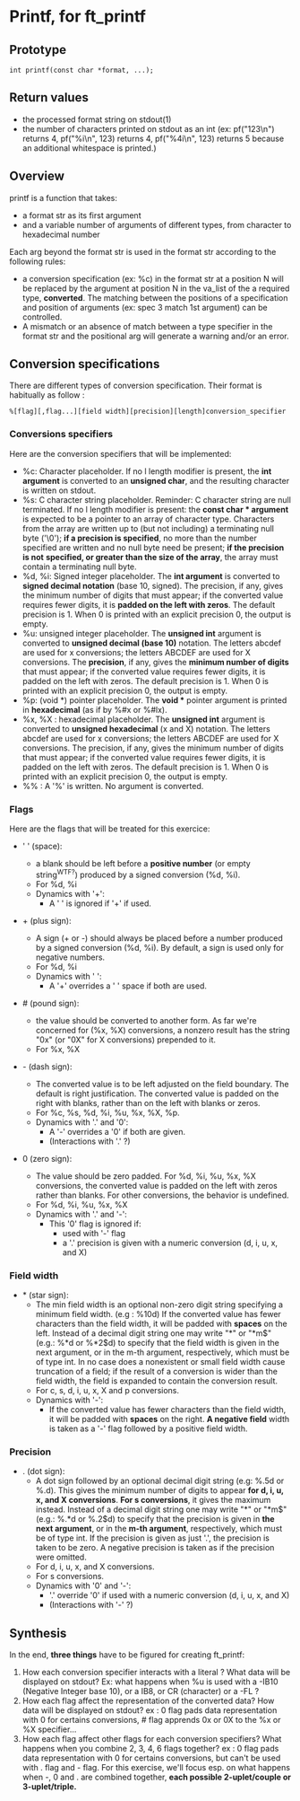 # Printf, for ft_printf

## Prototype

	int	printf(const char *format, ...);

## Return values

* the processed format string on stdout(1)
* the number of characters printed on stdout as an int (ex: 
pf("123\n") returns 4, pf("%i\n", 123) returns 4, pf("%4i\n", 123) returns 5
because an additional whitespace is printed.)

## Overview

printf is a function that takes:

* a format str as its first argument
* and a variable number of arguments of different types, from character 
to hexadecimal number

Each arg beyond the format str is used in the format str according to the 
following rules:

* a conversion specification (ex: %c) in the format str at a position N will 
be replaced by the argument at position N in the va_list of the a required type,
**converted**. The matching between the positions of a specification and 
position of arguments (ex: spec 3 match 1st argument) can be controlled.
* A mismatch or an absence of match between a type specifier in
the format str and the positional arg will generate a warning and/or an error.

## Conversion specifications

There are different types of conversion specification. Their format is
habitually as follow : 
	
`%[flag][,flag...][field width][precision][length]conversion_specifier`

### Conversions specifiers

Here are the conversion specifiers that will be implemented:

* %c: Character placeholder. If no l length modifier is present, the
**int argument** is converted to an **unsigned char**, and the resulting 
character is written on stdout.
* %s: C character string placeholder. Reminder: C character string are null
terminated. If no l length modifier is present: the **const char * argument** is 
expected to be a pointer to an array of character type. Characters from the 
array are written up to (but not including) a terminating null byte ('\0'); 
**if a precision is specified**, no more than the number specified
are written and no null byte need be present; **if the precision is not** 
**specified, or greater than the size of the array**, the array must contain a
terminating null byte.
* %d, %i: Signed integer placeholder. The **int argument** is converted to
**signed decimal notation** (base 10, signed). The precision, if any, gives 
the minimum number of digits that must appear; if the converted value 
requires fewer digits, it is **padded on the left with zeros**. The default 
precision is 1. When 0 is printed with an explicit precision 0, the output is 
empty.
* %u: unsigned integer placeholder. The **unsigned int** argument is converted 
to **unsigned decimal (base 10)** notation. The letters abcdef are used for x
conversions; the letters ABCDEF are used for X conversions. The **precision**, 
if any, gives the **minimum number of digits** that must appear; if the 
converted value requires fewer digits, it is padded on the left with zeros.
The default precision is 1. When 0 is printed with an explicit precision 0, 
the output is empty.
* %p: (void *) pointer placeholder. The **void \*** pointer argument is printed 
in **hexadecimal** (as if by %#x or %#lx).
* %x, %X : hexadecimal placeholder. The **unsigned int** argument is converted
to **unsigned hexadecimal** (x and X) notation. The letters abcdef are used 
for x conversions; the letters ABCDEF are used for X conversions. 
The precision, if any, gives the minimum number of digits that must appear; 
if the converted value requires fewer digits, it is padded on the left with 
zeros. The default precision is 1. When 0 is printed with an explicit 
precision 0, the output is empty.
* %% : A '%' is written. No argument is converted.

### Flags

Here are the flags that will be treated for this exercice:

* ' ' (space):
	* a blank should be left before a **positive number** (or empty 
	string<sup>WTF?</sup>) produced by a signed conversion (%d, %i).
	* For %d, %i
	* Dynamics with '+':
		* A ' ' is ignored if '+' if used.

* \+ (plus sign):
	* A sign (+ or -) should always be placed before a number produced by a 
	signed conversion (%d, %i). By default, a sign is used only for negative 
	numbers.
	* For %d, %i
	* Dynamics with ' ':
		* A '+' overrides a ' ' space if both are used.

* \# (pound sign): 
	* the value should be converted to another form. As far we're concerned for 
	(%x, %X) conversions, a nonzero result has the string "0x" (or "0X" for X
	conversions) prepended to it.
	* For %x, %X

* \- (dash sign):
	* The converted value is to be left adjusted on the field boundary. 
	The default is right justification. The converted value is padded on the 
	right with blanks, rather than on the left with blanks or zeros.
	* For %c, %s, %d, %i, %u, %x, %X, %p.
	* Dynamics with '.' and '0':
		* A '-' overrides a '0' if both are given. 
		* (Interactions with '.' ?)
	
* 0 (zero sign):
	* The value should be zero padded. For %d, %i, %u, %x, %X 
	conversions, the converted value is padded on the left with zeros rather 
	than blanks. For other conversions, the behavior is undefined. 
	* For %d, %i, %u, %x, %X
	* Dynamics with '.' and '-':
		* This '0' flag is ignored if:
			* used with '-' flag
			* a '.' precision is given with a numeric conversion (d, i, u, x, 
			and X)

### Field width

* \* (star sign):
	* The min field width is an optional non-zero digit string specifying
	a minimum field width. (e.g : %10d) If the converted value has fewer 
	characters than the field width, it will be padded with **spaces** on the 
	left. Instead of a decimal digit string one may write "*" or "*m$" (e.g.: 
	%*d or %*2$d) to specify that the field width is given in the next argument,
	or in the m-th argument, respectively, which must be of type int.
	In no case does a nonexistent or small field width cause truncation of a 
	field; if the result of a conversion is wider than the field width, the 
	field is expanded to contain the conversion result.
	* For c, s, d, i, u, x, X and p conversions.
	* Dynamics with '-':
		* If the converted value has fewer characters than the field width,
		it will be padded with **spaces** on the right. **A negative field**
		width is taken as a '-' flag followed by a positive field width.

### Precision

* . (dot sign):
	* A dot sign followed by an optional decimal digit string 
	(e.g: %.5d or %.d). This gives the minimum number of digits to appear 
	**for d, i, u, x, and X conversions**. **For s conversions**, it gives 
	the maximum instead. Instead of a decimal digit string one may write 
	"*" or "*m$" (e.g.: %.*d or %.2$d) to specify that the precision 
	is given in **the next argument**, or in the **m-th argument**, 
	respectively, which must be of type int. If the precision is given as just
	'.', the precision is taken to be zero. A negative precision is taken as 
	if the precision were omitted.
	* For d, i, u, x, and X conversions.
	* For s conversions.
	* Dynamics with '0' and '-':
		* '.' override '0' if used with a numeric conversion (d, i, u, x, and X)
		* (Interactions with '-' ?)

## Synthesis

In the end, **three things** have to be figured for creating ft_printf:
1. How each conversion specifier interacts with a literal ? What data will be
displayed on stdout? Ex: what happens when %u is used with a -IB10 
(Negative Integer base 10), or a IB8, or CR (character) or a -FL ?
2. How each flag affect the representation of the converted data? How data 
will be displayed on stdout? ex : 0 flag pads data representation with 0 for
certains conversions, # flag apprends 0x or 0X to the %x or %X specifier... 
3. How each flag affect other flags for each conversion specifiers?
What happens when you combine 2, 3, 4, 6 flags together?
ex : 0 flag pads data representation with  0 for certains conversions, but 
can't be used with . flag and - flag. For this exercise, we'll focus esp. on 
what happens when -, 0 and . are combined together,
**each possible 2-uplet/couple or 3-uplet/triple.**